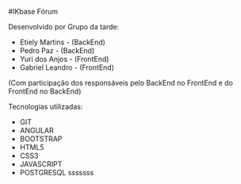#IKbase Fórum

Desenvolvido por Grupo da tarde: 

- Etiely Martins - (BackEnd)
- Pedro Paz - (BackEnd)
- Yuri dos Anjos - (FrontEnd)
- Gabriel Leandro - (FrontEnd)

(Com participação dos responsáveis pelo BackEnd no FrontEnd e do FrontEnd no BackEnd)

Tecnologias utilizadas:

- GIT
- ANGULAR
- BOOTSTRAP
- HTML5
- CSS3
- JAVASCRIPT
- POSTGRESQL
sssssss
